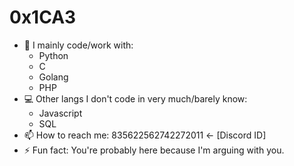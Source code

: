 # 0x1CA3

- 🔭 I mainly code/work with: 
  *   Python
  *   C 
  *   Golang
  *   PHP
- 💻 Other langs I don't code in very much/barely know:
  *   Javascript
  *   SQL
- 📫 How to reach me: 835622562742272011 <- [Discord ID]
- ⚡ Fun fact: You're probably here because I'm arguing with you.
